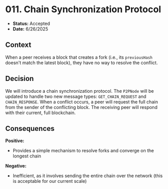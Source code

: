 # 011. Chain Synchronization Protocol

- **Status:** Accepted
- **Date:** 6/26/2025

## Context

When a peer receives a block that creates a fork (i.e., its `previousHash` doesn't match the latest block), they have no way to resolve the conflict.

## Decision

We will introduce a chain synchronization protocol. The `P2PNode` will be updated to handle two new message types: `GET_CHAIN_REQUEST` and `CHAIN_RESPONSE`. When a conflict occurs, a peer will request the full chain from the sender of the conflicting block. The receiving peer will respond with their current, full blockchain.

## Consequences

**Positive:**
- Provides a simple mechanism to resolve forks and converge on the longest chain

**Negative:**
- Inefficient, as it involves sending the entire chain over the network (this is acceptable for our current scale) 